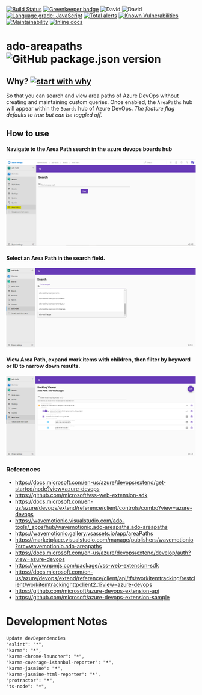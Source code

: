 [![Build Status](https://travis-ci.org/wavemotionio/ado-areapaths.svg?branch=master)](https://travis-ci.org/wavemotionio/ado-areapaths)
[![Greenkeeper badge](https://badges.greenkeeper.io/wavemotionio/ado-areapaths.svg)](https://greenkeeper.io/)
![David](https://img.shields.io/david/wavemotionio/ado-areapaths.svg)
![David](https://img.shields.io/david/dev/wavemotionio/ado-areapaths.svg)
[![Language grade: JavaScript](https://img.shields.io/lgtm/grade/javascript/g/wavemotionio/ado-areapaths.svg?logo=lgtm&logoWidth=18)](https://lgtm.com/projects/g/wavemotionio/ado-areapaths/context:javascript)
[![Total alerts](https://img.shields.io/lgtm/alerts/g/wavemotionio/ado-areapaths.svg?logo=lgtm&logoWidth=18)](https://lgtm.com/projects/g/wavemotionio/ado-areapaths/alerts/)
[![Known Vulnerabilities](https://snyk.io/test/github/wavemotionio/ado-areapaths/badge.svg?targetFile=package.json)](https://snyk.io/test/github/wavemotionio/ado-areapaths?targetFile=package.json)
[![Maintainability](https://api.codeclimate.com/v1/badges/d9e4684f0c9e34dda434/maintainability)](https://codeclimate.com/github/wavemotionio/ado-areapaths/maintainability)
[![Inline docs](http://inch-ci.org/github/wavemotionio/ado-areapaths.svg?branch=master)](http://inch-ci.org/github/wavemotionio/ado-areapaths)

# ado-areapaths ![GitHub package.json version](https://img.shields.io/github/package-json/v/wavemotionio/ado-areapaths.svg)

## Why? [![start with why](https://img.shields.io/badge/start%20with-why%3F-brightgreen.svg?style=flat)](https://github.com/wavemotionio/ado-areapaths/issues)
So that you can search and view area paths of Azure DevOps without creating and maintaining custom queries. Once enabled, the `AreaPaths` hub will appear within the `Boards` hub of Azure DevOps. *The feature flag defaults to true but can be toggled off.*

## How to use

#### Navigate to the Area Path search in the azure devops boards hub 
![alt text](https://github.com/wavemotionio/ado-areapaths/raw/master/docs/1-area-paths-in-boards-hub.png "Navigate to the Area Path search.")

#### Select an Area Path in the search field.
![alt text](https://github.com/wavemotionio/ado-areapaths/raw/master/docs/2-area-paths-search.png "Select an Area Path.")

#### View Area Path, expand work items with children, then filter by keyword or ID to narrow down results.
![alt text](https://github.com/wavemotionio/ado-areapaths/raw/master/docs/3-area-path-viewer-and-filter.png "View, expand children, then filter.")

### References
- https://docs.microsoft.com/en-us/azure/devops/extend/get-started/node?view=azure-devops
- https://github.com/microsoft/vss-web-extension-sdk
- https://docs.microsoft.com/en-us/azure/devops/extend/reference/client/controls/combo?view=azure-devops
- https://wavemotionio.visualstudio.com/ado-tools/_apps/hub/wavemotionio.ado-areapaths.ado-areapaths
- https://wavemotionio.gallery.vsassets.io/app/areaPaths
- https://marketplace.visualstudio.com/manage/publishers/wavemotionio?src=wavemotionio.ado-areapaths
- https://docs.microsoft.com/en-us/azure/devops/extend/develop/auth?view=azure-devops
- https://www.npmjs.com/package/vss-web-extension-sdk
- https://docs.microsoft.com/en-us/azure/devops/extend/reference/client/api/tfs/workitemtracking/restclient/workitemtrackinghttpclient2_1?view=azure-devops
- https://github.com/microsoft/azure-devops-extension-api
- https://github.com/microsoft/azure-devops-extension-sample

# Development Notes

```
Update devDependencies
"eslint": "*",
"karma": "*",
"karma-chrome-launcher": "*",
"karma-coverage-istanbul-reporter": "*",
"karma-jasmine": "*",
"karma-jasmine-html-reporter": "*",
"protractor": "*",
"ts-node": "*",
```

